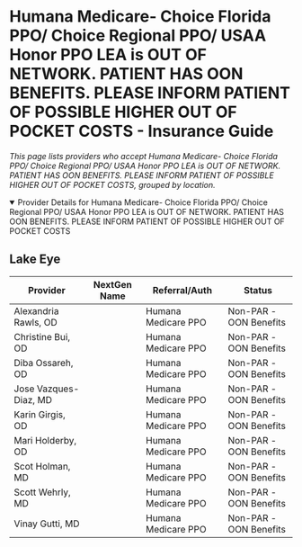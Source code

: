 # Humana Medicare- Choice Florida PPO/ Choice Regional PPO/ USAA Honor PPO LEA is OUT OF NETWORK. PATIENT HAS OON BENEFITS. PLEASE INFORM PATIENT OF POSSIBLE HIGHER OUT OF POCKET COSTS - Insurance Guide

*This page lists providers who accept Humana Medicare- Choice Florida PPO/ Choice Regional PPO/ USAA Honor PPO LEA is OUT OF NETWORK. PATIENT HAS OON BENEFITS. PLEASE INFORM PATIENT OF POSSIBLE HIGHER OUT OF POCKET COSTS, grouped by location.*

<details open><summary>Provider Details for Humana Medicare- Choice Florida PPO/ Choice Regional PPO/ USAA Honor PPO LEA is OUT OF NETWORK. PATIENT HAS OON BENEFITS. PLEASE INFORM PATIENT OF POSSIBLE HIGHER OUT OF POCKET COSTS</summary>

## Lake Eye 

| Provider | NextGen Name | Referral/Auth | Status |
|----------|-------------|--------------|--------|
| Alexandria Rawls, OD |  | Humana Medicare PPO | Non-PAR -OON Benefits |
| Christine Bui, OD |  | Humana Medicare PPO | Non-PAR -OON Benefits |
| Diba Ossareh, OD |  | Humana Medicare PPO | Non-PAR -OON Benefits |
| Jose Vazques-Diaz, MD |  | Humana Medicare PPO | Non-PAR -OON Benefits |
| Karin Girgis, OD |  | Humana Medicare PPO | Non-PAR -OON Benefits |
| Mari Holderby, OD |  | Humana Medicare PPO | Non-PAR -OON Benefits |
| Scot Holman, MD |  | Humana Medicare PPO | Non-PAR -OON Benefits |
| Scott Wehrly, MD |  | Humana Medicare PPO | Non-PAR -OON Benefits |
| Vinay Gutti, MD |  | Humana Medicare PPO | Non-PAR -OON Benefits |

</details>

